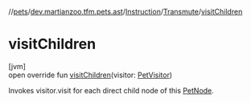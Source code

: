//[pets](../../../../index.md)/[dev.martianzoo.tfm.pets.ast](../../index.md)/[Instruction](../index.md)/[Transmute](index.md)/[visitChildren](visit-children.md)

# visitChildren

[jvm]\
open override fun [visitChildren](visit-children.md)(visitor: [PetVisitor](../../../dev.martianzoo.tfm.pets/-pet-visitor/index.md))

Invokes visitor.visit for each direct child node of this [PetNode](../../-pet-node/index.md).
